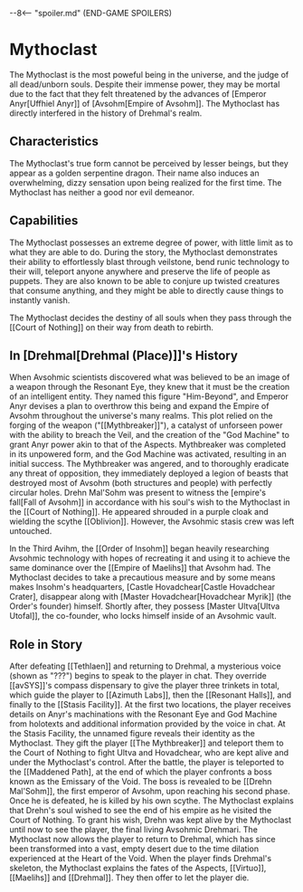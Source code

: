
--8<-- "spoiler.md"
(END-GAME SPOILERS)

# Mythoclast

The Mythoclast is the most poweful being in the universe, and the judge of all dead/unborn souls. Despite their immense power, they may be mortal due to the fact that they felt threatened by the advances of [Emperor Anyr[Uffhiel Anyr]] of [Avsohm[Empire of Avsohm]]. The Mythoclast has directly interfered in the history of Drehmal's realm.

## Characteristics

The Mythoclast's true form cannot be perceived by lesser beings, but they appear as a golden serpentine dragon. Their name also induces an overwhelming, dizzy sensation upon being realized for the first time. The Mythoclast has neither a good nor evil demeanor.

## Capabilities

The Mythoclast possesses an extreme degree of power, with little limit as to what they are able to do. During the story, the Mythoclast demonstrates their ability to effortlessly blast through veilstone, bend runic technology to their will, teleport anyone anywhere and preserve the life of people as puppets. They are also known to be able to conjure up twisted creatures that consume anything, and they might be able to directly cause things to instantly vanish.

The Mythoclast decides the destiny of all souls when they pass through the [[Court of Nothing]] on their way from death to rebirth.

## In [Drehmal[Drehmal (Place)]]'s History

When Avsohmic scientists discovered what was believed to be an image of a weapon through the Resonant Eye, they knew that it must be the creation of an intelligent entity. They named this figure "Him-Beyond", and Emperor Anyr devises a plan to overthrow this being and expand the Empire of Avsohm throughout the universe's many realms. This plot relied on the forging of the weapon ("[[Mythbreaker]]"), a catalyst of unforseen power with the ability to breach the Veil, and the creation of the "God Machine" to grant Anyr power akin to that of the Aspects. Mythbreaker was completed in its unpowered form, and the God Machine was activated, resulting in an initial success. The Mythbreaker was angered, and to thoroughly eradicate any threat of opposition, they immediately deployed a legion of beasts that destroyed most of Avsohm (both structures and people) with perfectly circular holes. Drehn Mal'Sohm was present to witness the [empire's fall[Fall of Avsohm]] in accordance with his soul's wish to the Mythoclast in the [[Court of Nothing]]. He appeared shrouded in a purple cloak and wielding the scythe [[Oblivion]]. However, the Avsohmic stasis crew was left untouched.

In the Third Avihm, the [[Order of Insohm]] began heavily researching Avsohmic technology with hopes of recreating it and using it to achieve the same dominance over the [[Empire of Maelihs]] that Avsohm had. The Mythoclast decides to take a precautious measure and by some means makes Insohm's headquarters, [Castle Hovadchear[Castle Hovadchear Crater], disappear along with [Master Hovadchear[Hovadchear Myrik]] (the Order's founder) himself. Shortly after, they possess [Master Ultva[Ultva Utofal]], the co-founder, who locks himself inside of an Avsohmic vault.

## Role in Story

After defeating [[Tethlaen]] and returning to Drehmal, a mysterious voice (shown as "???") begins to speak to the player in chat. They override [[avSYS]]'s compass dispensary to give the player three trinkets in total, which guide the player to [[Azimuth Labs]], then the [[Resonant Halls]], and finally to the [[Stasis Facility]]. At the first two locations, the player receives details on Anyr's machinations with the Resonant Eye and God Machine from holotexts and additional information provided by the voice in chat. At the Stasis Facility, the unnamed figure reveals their identity as the Mythoclast. They gift the player [[The Mythbreaker]] and teleport them to the Court of Nothing to fight Ultva and Hovadchear, who are kept alive and under the Mythoclast's control. After the battle, the player is teleported to the [[Maddened Path], at the end of which the player confronts a boss known as the Emissary of the Void. The boss is revealed to be [[Drehn Mal'Sohm]], the first emperor of Avsohm, upon reaching his second phase. Once he is defeated, he is killed by his own scythe. The Mythoclast explains that Drehn's soul wished to see the end of his empire as he visited the Court of Nothing. To grant his wish, Drehn was kept alive by the Mythoclast until now to see the player, the final living Avsohmic Drehmari. The Mythoclast now allows the player to return to Drehmal, which has since been transformed into a vast, empty desert due to the time dilation experienced at the Heart of the Void. When the player finds Drehmal's skeleton, the Mythoclast explains the fates of the Aspects, [[Virtuo]], [[Maelihs]] and [[Drehmal]]. They then offer to let the player die.
